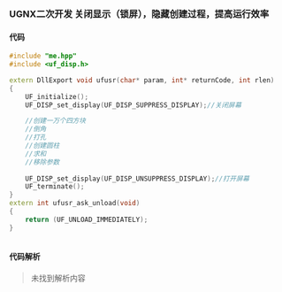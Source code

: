 ### UGNX二次开发 关闭显示（锁屏），隐藏创建过程，提高运行效率

#### 代码

```cpp
#include "me.hpp"
#include <uf_disp.h>

extern DllExport void ufusr(char* param, int* returnCode, int rlen)
{
	UF_initialize();
    UF_DISP_set_display(UF_DISP_SUPPRESS_DISPLAY);//关闭屏幕

    //创建一万个四方块
    //倒角
    //打孔
    //创建圆柱
    //求和
    //移除参数
    
    UF_DISP_set_display(UF_DISP_UNSUPPRESS_DISPLAY);//打开屏幕
	UF_terminate();
}
extern int ufusr_ask_unload(void)
{
	return (UF_UNLOAD_IMMEDIATELY);
}



```

#### 代码解析
> 未找到解析内容

